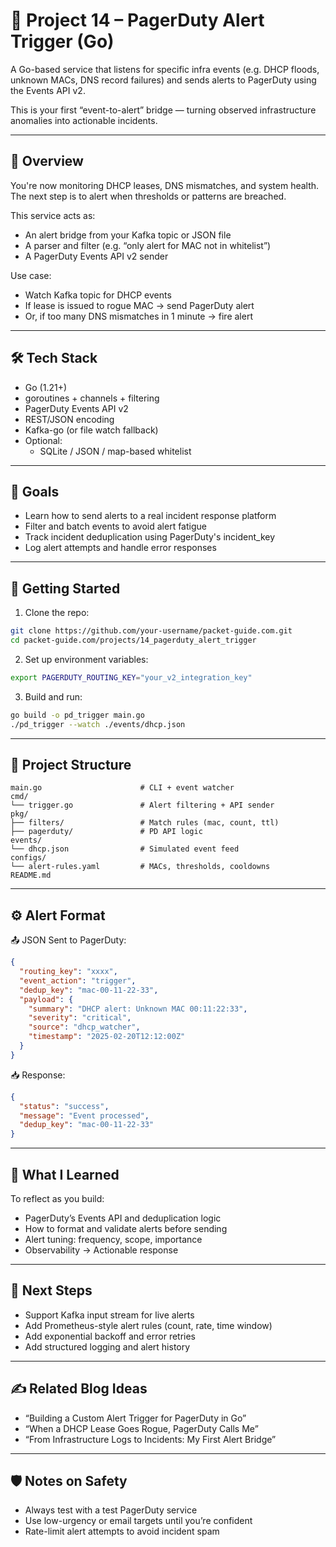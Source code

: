 # 📘 Project 14 – PagerDuty Alert Trigger (Go)

A Go-based service that listens for specific infra events (e.g. DHCP floods, unknown MACs, DNS record failures) and sends alerts to PagerDuty using the Events API v2.

This is your first “event-to-alert” bridge — turning observed infrastructure anomalies into actionable incidents.

---

## 🧭 Overview

You're now monitoring DHCP leases, DNS mismatches, and system health. The next step is to alert when thresholds or patterns are breached.

This service acts as:

- An alert bridge from your Kafka topic or JSON file
- A parser and filter (e.g. “only alert for MAC not in whitelist”)
- A PagerDuty Events API v2 sender

Use case:

- Watch Kafka topic for DHCP events
- If lease is issued to rogue MAC → send PagerDuty alert
- Or, if too many DNS mismatches in 1 minute → fire alert

---

## 🛠 Tech Stack

- Go (1.21+)
- goroutines + channels + filtering
- PagerDuty Events API v2
- REST/JSON encoding
- Kafka-go (or file watch fallback)
- Optional:
  - SQLite / JSON / map-based whitelist

---

## 🎯 Goals

- Learn how to send alerts to a real incident response platform
- Filter and batch events to avoid alert fatigue
- Track incident deduplication using PagerDuty's incident_key
- Log alert attempts and handle error responses

---

## 🚀 Getting Started

1. Clone the repo:

```bash
git clone https://github.com/your-username/packet-guide.com.git
cd packet-guide.com/projects/14_pagerduty_alert_trigger
```

2. Set up environment variables:

```bash
export PAGERDUTY_ROUTING_KEY="your_v2_integration_key"
```

3. Build and run:

```bash
go build -o pd_trigger main.go
./pd_trigger --watch ./events/dhcp.json
```

---

## 📂 Project Structure

```
main.go                      # CLI + event watcher
cmd/
└── trigger.go               # Alert filtering + API sender
pkg/
├── filters/                 # Match rules (mac, count, ttl)
├── pagerduty/               # PD API logic
events/
└── dhcp.json                # Simulated event feed
configs/
└── alert-rules.yaml         # MACs, thresholds, cooldowns
README.md
```

---

## ⚙️ Alert Format

📤 JSON Sent to PagerDuty:

```json
{
  "routing_key": "xxxx",
  "event_action": "trigger",
  "dedup_key": "mac-00-11-22-33",
  "payload": {
    "summary": "DHCP alert: Unknown MAC 00:11:22:33",
    "severity": "critical",
    "source": "dhcp_watcher",
    "timestamp": "2025-02-20T12:12:00Z"
  }
}
```

📥 Response:

```json
{
  "status": "success",
  "message": "Event processed",
  "dedup_key": "mac-00-11-22-33"
}
```

---

## 🧠 What I Learned

To reflect as you build:

- PagerDuty’s Events API and deduplication logic
- How to format and validate alerts before sending
- Alert tuning: frequency, scope, importance
- Observability → Actionable response

---

## 🔁 Next Steps

- Support Kafka input stream for live alerts
- Add Prometheus-style alert rules (count, rate, time window)
- Add exponential backoff and error retries
- Add structured logging and alert history

---

## ✍️ Related Blog Ideas

- “Building a Custom Alert Trigger for PagerDuty in Go”
- “When a DHCP Lease Goes Rogue, PagerDuty Calls Me”
- “From Infrastructure Logs to Incidents: My First Alert Bridge”

---

## 🛡️ Notes on Safety

- Always test with a test PagerDuty service
- Use low-urgency or email targets until you’re confident
- Rate-limit alert attempts to avoid incident spam
